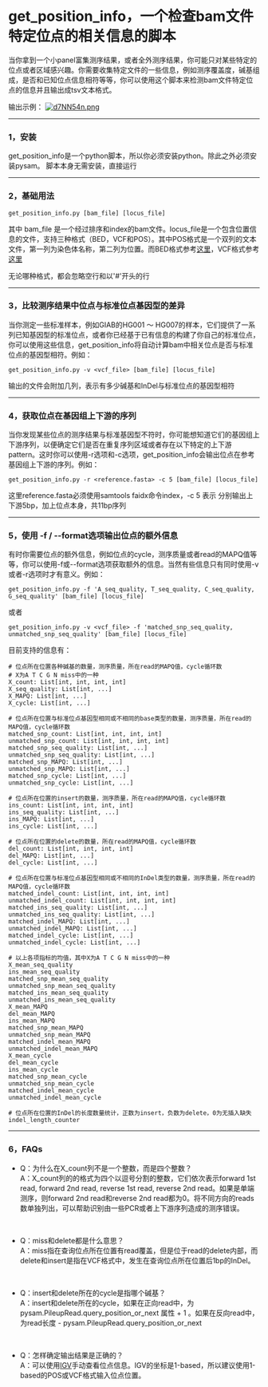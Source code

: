 # get_position_info，一个检查bam文件特定位点的相关信息的脚本

当你拿到一个小panel富集测序结果，或者全外测序结果，你可能只对某些特定的位点或者区域感兴趣。你需要收集特定文件的一些信息，例如测序覆盖度，碱基组成，是否和已知位点信息相符等等，你可以使用这个脚本来检测bam文件特定位点的信息并且输出成tsv文本格式。

输出示例：
[![d7NN54n.png](https://iili.io/d7NN54n.png)](https://freeimage.host/i/d7NN54n)

---
### 1，安装

get_position_info是一个python脚本，所以你必须安装python。除此之外必须安装pysam。
脚本本身无需安装，直接运行

---
### 2，基础用法

`get_position_info.py [bam_file] [locus_file]`

其中 bam_file 是一个经过排序和index的bam文件。locus_file是一个包含位置信息的文件，支持三种格式（BED，VCF和POS）。其中POS格式是一个双列的文本文件，第一列为染色体名称，第二列为位置。而BED格式参考[这里](https://asia.ensembl.org/info/website/upload/bed.html)，VCF格式参考[这里](https://samtools.github.io/hts-specs/VCFv4.2.pdf)

无论哪种格式，都会忽略空行和以'#'开头的行

---
### 3，比较测序结果中位点与标准位点基因型的差异

当你测定一些标准样本，例如GIAB的HG001 ～ HG007的样本，它们提供了一系列已知基因型的标准位点，或者你已经基于已有信息的构建了你自己的标准位点，你可以使用这些信息，get_position_info将自动计算bam中相关位点是否与标准位点的基因型相符。例如：

`get_position_info.py -v <vcf_file> [bam_file] [locus_file]`

输出的文件会附加几列，表示有多少碱基和InDel与标准位点的基因型相符

---
### 4，获取位点在基因组上下游的序列

当你发现某些位点的测序结果与标准基因型不符时，你可能想知道它们的基因组上下游序列，以便确定它们是否在重复序列区域或者存在以下特定的上下游pattern。这时你可以使用-r选项和-c选项，get_position_info会输出位点在参考基因组上下游的序列。例如：

`get_position_info.py -r <reference.fasta> -c 5 [bam_file] [locus_file]`

这里reference.fasta必须使用samtools faidx命令index，-c 5 表示 分别输出上下游5bp，加上位点本身，共11bp序列

---
### 5，使用 -f / --format选项输出位点的额外信息

有时你需要位点的额外信息，例如位点的cycle，测序质量或者read的MAPQ值等等，你可以使用-f或--format选项获取额外的信息。当然有些信息只有同时使用-v或者-r选项时才有意义。例如：

`get_position_info.py -f 'A_seq_quality, T_seq_quality, C_seq_quality, G_seq_quality' [bam_file] [locus_file]`

或者

`get_position_info.py -v <vcf_file> -f 'matched_snp_seq_quality, unmatched_snp_seq_quality' [bam_file] [locus_file]`

目前支持的信息有：
```
# 位点所在位置各种碱基的数量，测序质量，所在read的MAPQ值，cycle循环数
# X为A T C G N miss中的一种
X_count: List[int, int, int, int] 
X_seq_quality: List[int, ...]
X_MAPQ: List[int, ...]
X_cycle: List[int, ...] 

# 位点所在位置与标准位点基因型相同或不相同的base类型的数量，测序质量，所在read的MAPQ值，cycle循环数
matched_snp_count: List[int, int, int, int]
unmatched_snp_count: List[int, int, int, int]
matched_snp_seq_quality: List[int, ...]
unmatched_snp_seq_quality: List[int, ...]
matched_snp_MAPQ: List[int, ...]
unmatched_snp_MAPQ: List[int, ...]
matched_snp_cycle: List[int, ...]
unmatched_snp_cycle: List[int, ...]

# 位点所在位置的insert的数量，测序质量，所在read的MAPQ值，cycle循环数
ins_count: List[int, int, int, int]
ins_seq_quality: List[int, ...]
ins_MAPQ: List[int, ...]
ins_cycle: List[int, ...]

# 位点所在位置的delete的数量，所在read的MAPQ值，cycle循环数
del_count: List[int, int, int, int]
del_MAPQ: List[int, ...]
del_cycle: List[int, ...]

# 位点所在位置与标准位点基因型相同或不相同的InDel类型的数量，测序质量，所在read的MAPQ值，cycle循环数
matched_indel_count: List[int, int, int, int]
unmatched_indel_count: List[int, int, int, int]
matched_ins_seq_quality: List[int, ...]
unmatched_ins_seq_quality: List[int, ...]
matched_indel_MAPQ: List[int, ...]
unmatched_indel_MAPQ: List[int, ...]
matched_indel_cycle: List[int, ...]
unmatched_indel_cycle: List[int, ...]

# 以上各项指标的均值，其中X为A T C G N miss中的一种
X_mean_seq_quality
ins_mean_seq_quality
matched_snp_mean_seq_quality
unmatched_snp_mean_seq_quality
matched_ins_mean_seq_quality
unmatched_ins_mean_seq_quality
X_mean_MAPQ 
del_mean_MAPQ
ins_mean_MAPQ
matched_snp_mean_MAPQ
unmatched_snp_mean_MAPQ
matched_indel_mean_MAPQ
unmatched_indel_mean_MAPQ
X_mean_cycle 
del_mean_cycle
ins_mean_cycle
matched_snp_mean_cycle
unmatched_snp_mean_cycle
matched_indel_mean_cycle
unmatched_indel_mean_cycle

# 位点所在位置的InDel的长度数量统计，正数为insert，负数为delete，0为无插入缺失
indel_length_counter
```

---
### 6，FAQs

- Q：为什么在X_count列不是一个整数，而是四个整数？<br/>
  A：X_count列的的格式为四个以逗号分割的整数，它们依次表示forward 1st read, forward 2nd read, reverse 1st read, reverse 2nd read。如果是单端测序，则forward 2nd read和reverse 2nd read都为0。将不同方向的reads数单独列出，可以帮助识别由一些PCR或者上下游序列造成的测序错误。
<br/>

- Q：miss和delete都是什么意思？<br/>
  A：miss指在查询位点所在位置有read覆盖，但是位于read的delete内部，而delete和insert是指在VCF格式中，发生在查询位点所在位置后1bp的InDel。
<br/>

- Q：insert和delete所在的cycle是指哪个碱基？<br/>
  A：insert和delete所在的cycle，如果在正向read中，为pysam.PileupRead.query_position_or_next 属性 + 1 。如果在反向read中，为read长度 - pysam.PileupRead.query_position_or_next
<br/>

- Q：怎样确定输出结果是正确的？<br/>
  A：可以使用[IGV](https://igv.org/)手动查看位点信息。IGV的坐标是1-based，所以建议使用1-based的POS或VCF格式输入位点位置。

  
